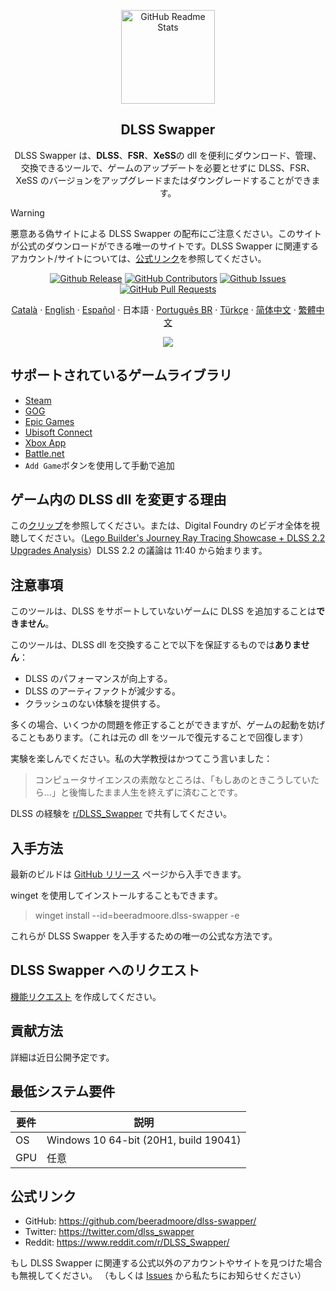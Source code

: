 <p align="center">
 <img width="150px" src="https://beeradmoore.github.io/dlss-swapper/logo_250.png" align="center" alt="GitHub Readme Stats" />
 <h2 align="center">DLSS Swapper
</h2>
 <p align="center">DLSS Swapper は、<strong>DLSS</strong>、<strong>FSR</strong>、<strong>XeSS</strong>の dll を便利にダウンロード、管理、交換できるツールで、ゲームのアップデートを必要とせずに DLSS、FSR、XeSS のバージョンをアップグレードまたはダウングレードすることができます。</p>
</p>

> [!WARNING]
> 悪意ある偽サイトによる DLSS Swapper の配布にご注意ください。このサイトが公式のダウンロードができる唯一のサイトです。DLSS Swapper に関連するアカウント/サイトについては、[公式リンク](#公式リンク)を参照してください。

<p align="center">
    <a href="https://github.com/beeradmoore/dlss-swapper/releases"><img alt="Github Release" src="https://img.shields.io/github/v/release/beeradmoore/dlss-swapper" /></a>
    <a href="https://github.com/beeradmoore/dlss-swapper/graphs/contributors"><img alt="GitHub Contributors" src="https://img.shields.io/github/contributors/beeradmoore/dlss-swapper" /></a>
    <a href="https://github.com/beeradmoore/dlss-swapper/issues"><img alt="Github Issues" src="https://img.shields.io/github/issues/beeradmoore/dlss-swapper?color=0088ff" /></a>
    <a href="https://github.com/beeradmoore/dlss-swapper/pulls"><img alt="GitHub Pull Requests" src="https://img.shields.io/github/issues-pr/beeradmoore/dlss-swapper?color=0088ff" /></a>
</p>

<p align="center">
    <a href="./readmes/readme_ca.md">Català</a>
    ·
    <a href="../README.md">English</a>    
    ·
    <a href="./readme_es.md">Español</a>
    ·
    日本語    
    ·
    <a href="./readme_pt-BR.md">Português BR</a>
    ·
    <a href="./readme_tr-TR.md">Türkçe</a>
    ·
    <a href="./readme_zh-Hans.md">简体中文</a>
    ·
    <a href="./readme_zh-TW.md">繁體中文</a>
</p>

<p align="center">
    <img src="https://beeradmoore.github.io/dlss-swapper/images/usage/usage_4.gif" />
</p>

## サポートされているゲームライブラリ

- [Steam](https://store.steampowered.com/)
- [GOG](https://www.gog.com/en/)
- [Epic Games](https://store.epicgames.com/)
- [Ubisoft Connect](https://www.ubisoft.com/)
- [Xbox App](https://www.xbox.com/)
- [Battle.net](https://shop.battle.net/)
- `Add Game`ボタンを使用して手動で追加

## ゲーム内の DLSS dll を変更する理由

この[クリップ](https://youtube.com/clip/UgzYyeox3s7jFJZAvYF4AaABCQ)を参照してください。または、Digital Foundry のビデオ全体を視聴してください。（[Lego Builder's Journey Ray Tracing Showcase + DLSS 2.2 Upgrades Analysis](https://www.youtube.com/watch?v=dtbqJXb1UDw)）DLSS 2.2 の議論は 11:40 から始まります。

## 注意事項

このツールは、DLSS をサポートしていないゲームに DLSS を追加することは**できません**。

このツールは、DLSS dll を交換することで以下を保証するものでは**ありません**：

- DLSS のパフォーマンスが向上する。
- DLSS のアーティファクトが減少する。
- クラッシュのない体験を提供する。

多くの場合、いくつかの問題を修正することができますが、ゲームの起動を妨げることもあります。（これは元の dll をツールで復元することで回復します）

実験を楽しんでください。私の大学教授はかつてこう言いました：

> コンピュータサイエンスの素敵なところは、「もしあのときこうしていたら…」と後悔したまま人生を終えずに済むことです。

DLSS の経験を [r/DLSS_Swapper](https://www.reddit.com/r/DLSS_Swapper/) で共有してください。

## 入手方法

最新のビルドは [GitHub リリース](https://github.com/beeradmoore/dlss-swapper/releases) ページから入手できます。

winget を使用してインストールすることもできます。

> winget install --id=beeradmoore.dlss-swapper -e

これらが DLSS Swapper を入手するための唯一の公式な方法です。

## DLSS Swapper へのリクエスト

[機能リクエスト](https://github.com/beeradmoore/dlss-swapper/issues/new?template=feature_request.yml) を作成してください。

## 貢献方法

詳細は近日公開予定です。

## 最低システム要件

| 要件 | 説明                                  |
| ---- | ------------------------------------- |
| OS   | Windows 10 64-bit (20H1, build 19041) |
| GPU  | 任意                                  |

## 公式リンク

- GitHub: https://github.com/beeradmoore/dlss-swapper/
- Twitter: https://twitter.com/dlss_swapper
- Reddit: https://www.reddit.com/r/DLSS_Swapper/

もし DLSS Swapper に関連する公式以外のアカウントやサイトを見つけた場合も無視してください。
（もしくは [Issues](https://github.com/beeradmoore/dlss-swapper/issues/new?template=other_issue.yml) から私たちにお知らせください）
